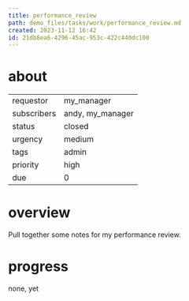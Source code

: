 ```yaml
---
title: performance_review
path: demo_files/tasks/work/performance_review.md
created: 2023-11-12 16:42
id: 21db8ea6-4296-45ac-953c-422c440dc100
---
```


# about

|             |                  |
| ----------- | ---------------- |
| requestor   | my_manager       |
| subscribers | andy, my_manager |
| status      | closed           |
| urgency     | medium           |
| tags        | admin            |
| priority    | high             |
| due         | 0                |

# overview
Pull together some notes for my performance review.
# progress
none, yet



